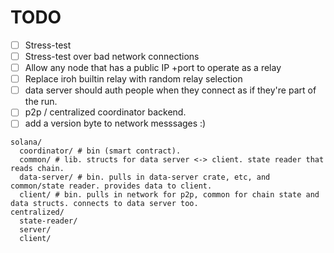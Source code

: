# TODO

- [ ] Stress-test
- [ ] Stress-test over bad network connections
- [ ] Allow any node that has a public IP +port to operate as a relay
- [ ] Replace iroh builtin relay with random relay selection
- [ ] data server should auth people when they connect as if they're part of the run.
- [ ] p2p / centralized coordinator backend.
- [ ] add a version byte to network messsages :)

```
solana/
  coordinator/ # bin (smart contract).
  common/ # lib. structs for data server <-> client. state reader that reads chain.
  data-server/ # bin. pulls in data-server crate, etc, and common/state reader. provides data to client.
  client/ # bin. pulls in network for p2p, common for chain state and data structs. connects to data server too.
centralized/
  state-reader/
  server/
  client/
```